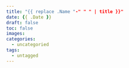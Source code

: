 ```yaml
---
title: "{{ replace .Name "-" " " | title }}"
date: {{ .Date }}
draft: false
toc: false
images:
categories:
  - uncategoried
tags:
  - untagged
---
```


